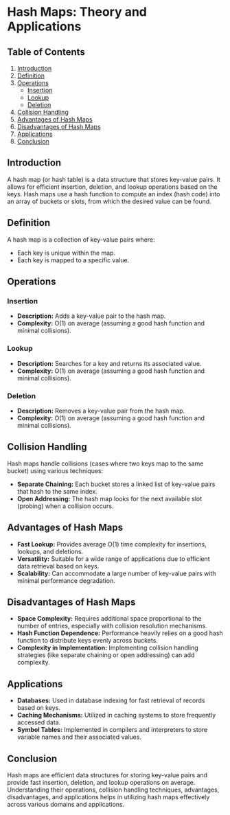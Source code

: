 # Hash Maps: Theory and Applications

## Table of Contents
1. [Introduction](#introduction)
2. [Definition](#definition)
3. [Operations](#operations)
   - [Insertion](#insertion)
   - [Lookup](#lookup)
   - [Deletion](#deletion)
4. [Collision Handling](#collision-handling)
5. [Advantages of Hash Maps](#advantages-of-hash-maps)
6. [Disadvantages of Hash Maps](#disadvantages-of-hash-maps)
7. [Applications](#applications)
8. [Conclusion](#conclusion)

## Introduction
A hash map (or hash table) is a data structure that stores key-value pairs. It allows for efficient insertion, deletion, and lookup operations based on the keys. Hash maps use a hash function to compute an index (hash code) into an array of buckets or slots, from which the desired value can be found.

## Definition
A hash map is a collection of key-value pairs where:
- Each key is unique within the map.
- Each key is mapped to a specific value.

## Operations

### Insertion
- **Description:** Adds a key-value pair to the hash map.
- **Complexity:** O(1) on average (assuming a good hash function and minimal collisions).

### Lookup
- **Description:** Searches for a key and returns its associated value.
- **Complexity:** O(1) on average (assuming a good hash function and minimal collisions).

### Deletion
- **Description:** Removes a key-value pair from the hash map.
- **Complexity:** O(1) on average (assuming a good hash function and minimal collisions).

## Collision Handling
Hash maps handle collisions (cases where two keys map to the same bucket) using various techniques:
- **Separate Chaining:** Each bucket stores a linked list of key-value pairs that hash to the same index.
- **Open Addressing:** The hash map looks for the next available slot (probing) when a collision occurs.

## Advantages of Hash Maps
- **Fast Lookup:** Provides average O(1) time complexity for insertions, lookups, and deletions.
- **Versatility:** Suitable for a wide range of applications due to efficient data retrieval based on keys.
- **Scalability:** Can accommodate a large number of key-value pairs with minimal performance degradation.

## Disadvantages of Hash Maps
- **Space Complexity:** Requires additional space proportional to the number of entries, especially with collision resolution mechanisms.
- **Hash Function Dependence:** Performance heavily relies on a good hash function to distribute keys evenly across buckets.
- **Complexity in Implementation:** Implementing collision handling strategies (like separate chaining or open addressing) can add complexity.

## Applications
- **Databases:** Used in database indexing for fast retrieval of records based on keys.
- **Caching Mechanisms:** Utilized in caching systems to store frequently accessed data.
- **Symbol Tables:** Implemented in compilers and interpreters to store variable names and their associated values.

## Conclusion
Hash maps are efficient data structures for storing key-value pairs and provide fast insertion, deletion, and lookup operations on average. Understanding their operations, collision handling techniques, advantages, disadvantages, and applications helps in utilizing hash maps effectively across various domains and applications.
